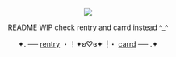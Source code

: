 <div id="header" align="center">
  
![](https://komarev.com/ghpvc/?username=EVILRUSSIAN&label=^__^&color=blueviolet&style=plastic&base=100)

<p align="center">

README WIP check rentry and carrd instead ^_^

✦. ── [rentry](https://rentry.co/evilrussian) ・┆✦ʚ♡ɞ✦ ┆・ [carrd](https://lifendeathcompanions.carrd.co) ── .✦

